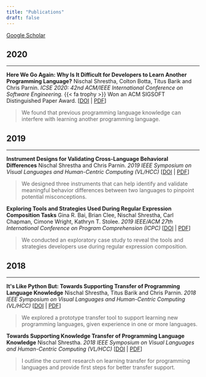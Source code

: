 ```yaml
---
title: "Publications"
draft: false
---
```


[Google Scholar](https://scholar.google.com/citations?user=HGu73BYAAAAJ&hl=en)

## 2020
---

**Here We Go Again: Why Is It Difficult for Developers to Learn Another Programming Language?** Nischal Shrestha, Colton Botta, Titus Barik and Chris Parnin. *ICSE 2020: 42nd ACM/IEEE International Conference on Software Engineering.* {{< fa trophy >}} Won an ACM SIGSOFT Distinguished Paper Award. [[DOI](https://doi.org/10.1145/3377811.3380352) | [PDF](http://nischalshrestha.me/docs/cross_language_interference.pdf)]
> We found that previous programming language knowledge can interfere with learning another programming language.

## 2019
---

**Instrument Designs for Validating Cross-Language Behavioral Differences** Nischal Shrestha and Chris Parnin. *2019 IEEE Symposium on Visual Languages and Human-Centric Computing (VL/HCC)* [[DOI](https://doi.org/10.1109/VLHCC.2019.8818911) | [PDF](http://nischalshrestha.me/docs/Misconceptions_VLHCC_19.pdf)]
> We designed three instruments that can help identify and validate meaningful behavior differences between two languages to pinpoint potential misconceptions.

**Exploring Tools and Strategies Used During Regular Expression Composition Tasks** Gina R. Bai, Brian Clee, Nischal Shrestha, Carl Chapman, Cimone Wright, Kathryn T. Stolee. *2019 IEEE/ACM 27th International Conference on Program Comprehension (ICPC)* [[DOI](https://doi.org/10.1109/ICPC.2019.00039) | [PDF](https://ginabai.github.io/PaperPreprints/icpc2019_RegexVideo.pdf)]
> We conducted an exploratory case study to reveal the tools and strategies developers use during regular expression composition.

## 2018
---

**It's Like Python But: Towards Supporting Transfer of Programming Language Knowledge** Nischal Shrestha, Titus Barik and Chris Parnin. *2018 IEEE Symposium on Visual Languages and Human-Centric Computing (VL/HCC)* [[DOI](https://doi.org/10.1109/VLHCC.2018.8506508) | [PDF](http://nischalshrestha.me/docs/ItsLikePythonBut.pdf)]
> We explored a prototype transfer tool to support learning new programming languages, given experience in one or more languages.

**Towards Supporting Knowledge Transfer of Programming Language Knowledge** Nischal Shrestha. *2018 IEEE Symposium on Visual Languages and Human-Centric Computing (VL/HCC)* [[DOI](https://doi.org/10.1109/VLHCC.2018.8506510) | [PDF](http://nischalshrestha.me/docs/TowardsSupportingKnowledgeTransfer.pdf)]
> I outline the current research on learning transfer for programming languages and provide first steps for better transfer support.

